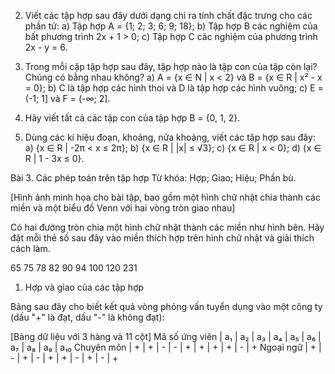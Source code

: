 2. Viết các tập hợp sau đây dưới dạng chỉ ra tính chất đặc trưng cho các phần tử:
a) Tập hợp A = {1; 2; 3; 6; 9; 18};
b) Tập hợp B các nghiệm của bất phương trình 2x + 1 > 0;
c) Tập hợp C các nghiệm của phương trình 2x - y = 6.

3. Trong mỗi cặp tập hợp sau đây, tập hợp nào là tập con của tập còn lại? Chúng có bằng nhau không?
a) A = {x ∈ N | x < 2} và B = {x ∈ R | x² - x = 0};
b) C là tập hợp các hình thoi và D là tập hợp các hình vuông;
c) E = (-1; 1] và F = (-∞; 2].

4. Hãy viết tất cả các tập con của tập hợp B = {0, 1, 2}.

5. Dùng các kí hiệu đoạn, khoảng, nửa khoảng, viết các tập hợp sau đây:
a) {x ∈ R | -2π < x ≤ 2π};
b) {x ∈ R | |x| ≤ √3};
c) {x ∈ R | x < 0};
d) {x ∈ R | 1 - 3x ≤ 0}.

Bài 3. Các phép toán trên tập hợp
Từ khóa: Hợp; Giao; Hiệu; Phần bù.

[Hình ảnh minh họa cho bài tập, bao gồm một hình chữ nhật chia thành các miền và một biểu đồ Venn với hai vòng tròn giao nhau]

Có hai đường tròn chia một hình chữ nhật thành các miền như hình bên.
Hãy đặt mỗi thẻ số sau đây vào miền thích hợp trên hình chữ nhật và giải thích cách làm.

65   75   78   82   90
94   100   120   231

1. Hợp và giao của các tập hợp

Bảng sau đây cho biết kết quả vòng phỏng vấn tuyển dụng vào một công ty (dấu "+" là đạt, dấu "-" là không đạt):

[Bảng dữ liệu với 3 hàng và 11 cột]
Mã số ứng viên | a₁ | a₂ | a₃ | a₄ | a₅ | a₆ | a₇ | a₈ | a₉ | a₁₀
Chuyên môn    | +  | +  | -  | -  | +  | +  | +  | +  | -  | +
Ngoại ngữ     | +  | -  | +  | -  | +  | +  | -  | +  | -  | +